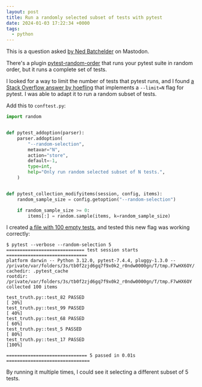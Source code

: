 ```yaml
---
layout: post
title: Run a randomly selected subset of tests with pytest
date: 2024-01-03 17:22:34 +0000
tags:
  - python
---
```

This is a question asked [by Ned Batchelder][nedbat] on Mastodon.

There's a plugin [pytest-random-order] that runs your pytest suite in random order, but it runs a complete set of tests.

I looked for a way to limit the number of tests that pytest runs, and I found [a Stack Overflow answer by hoefling][hoefling] that implements a `--limit=N` flag for pytest.
I was able to adapt it to run a random subset of tests.

Add this to `conftest.py`:

```python
import random


def pytest_addoption(parser):
    parser.addoption(
        "--random-selection",
        metavar="N",
        action="store",
        default=-1,
        type=int,
        help="Only run random selected subset of N tests.",
    )


def pytest_collection_modifyitems(session, config, items):
    random_sample_size = config.getoption("--random-selection")

    if random_sample_size >= 0:
        items[:] = random.sample(items, k=random_sample_size)
```

I created [a file with 100 empty tests](test_truth.py), and tested this new flag was working correctly:

```console
$ pytest --verbose --random-selection 5
============================= test session starts ==============================
platform darwin -- Python 3.12.0, pytest-7.4.4, pluggy-1.3.0 -- /private/var/folders/3s/tb0f2zjd6gq7f9x0k2_r0ndw0000gn/T/tmp.F7wHX6OY/.venv/bin/python3.12
cachedir: .pytest_cache
rootdir: /private/var/folders/3s/tb0f2zjd6gq7f9x0k2_r0ndw0000gn/T/tmp.F7wHX6OY
collected 100 items

test_truth.py::test_82 PASSED                                            [ 20%]
test_truth.py::test_99 PASSED                                            [ 40%]
test_truth.py::test_68 PASSED                                            [ 60%]
test_truth.py::test_5 PASSED                                             [ 80%]
test_truth.py::test_17 PASSED                                            [100%]

============================== 5 passed in 0.01s ===============================
```

By running it multiple times, I could see it selecting a different subset of 5 tests.

[nedbat]: https://hachyderm.io/@nedbat/111692835374984900
[pytest-random-order]: https://github.com/jbasko/pytest-random-order
[hoefling]: https://stackoverflow.com/a/56699824/1558022
